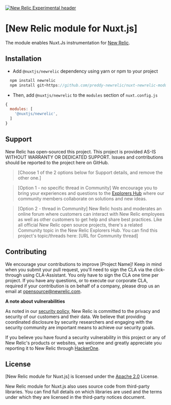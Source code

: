 [![New Relic Experimental header](https://github.com/newrelic/opensource-website/raw/master/src/images/categories/Experimental.png)](https://opensource.newrelic.com/oss-category/#new-relic-experimental)

# [New Relic module for Nuxt.js] 

The module enables Nuxt.Js instrumentation for [New Relic](https://docs.newrelic.com/docs/agents/nodejs-agent/installation-configuration/install-nodejs-agent/).

## Installation

- Add `@nuxtjs/newrelic` dependency using yarn or npm to your project

```js
  npm install newrelic
  npm install git+https://github.com/preddy-newrelic/nuxt-newrelic-module.git#1.0.1
```

- Then, add `@nuxtjs/newrelic` to the `modules` section of `nuxt.config.js`

```js
{
  modules: [
    '@nuxtjs/newrelic',
  ]
}
```


## Support

New Relic has open-sourced this project. This project is provided AS-IS WITHOUT WARRANTY OR DEDICATED SUPPORT. Issues and contributions should be reported to the project here on GitHub.

>[Choose 1 of the 2 options below for Support details, and remove the other one.]

>[Option 1 - no specific thread in Community]
>We encourage you to bring your experiences and questions to the [Explorers Hub](https://discuss.newrelic.com) where our community members collaborate on solutions and new ideas.

>[Option 2 - thread in Community]
>New Relic hosts and moderates an online forum where customers can interact with New Relic employees as well as other customers to get help and share best practices. Like all official New Relic open source projects, there's a related Community topic in the New Relic Explorers Hub.
>You can find this project's topic/threads here: [URL for Community thread]

## Contributing

We encourage your contributions to improve [Project Name]! Keep in mind when you submit your pull request, you'll need to sign the CLA via the click-through using CLA-Assistant. You only have to sign the CLA one time per project. If you have any questions, or to execute our corporate CLA, required if your contribution is on behalf of a company, please drop us an email at opensource@newrelic.com.

**A note about vulnerabilities**

As noted in our [security policy](../../security/policy), New Relic is committed to the privacy and security of our customers and their data. We believe that providing coordinated disclosure by security researchers and engaging with the security community are important means to achieve our security goals.

If you believe you have found a security vulnerability in this project or any of New Relic's products or websites, we welcome and greatly appreciate you reporting it to New Relic through [HackerOne](https://hackerone.com/newrelic).

## License

[New Relic module for Nuxt.js] is licensed under the [Apache 2.0](http://apache.org/licenses/LICENSE-2.0.txt) License.

New Relic module for Nuxt.js also uses source code from third-party libraries. You can find full details on which libraries are used and the terms under which they are licensed in the third-party notices document.
